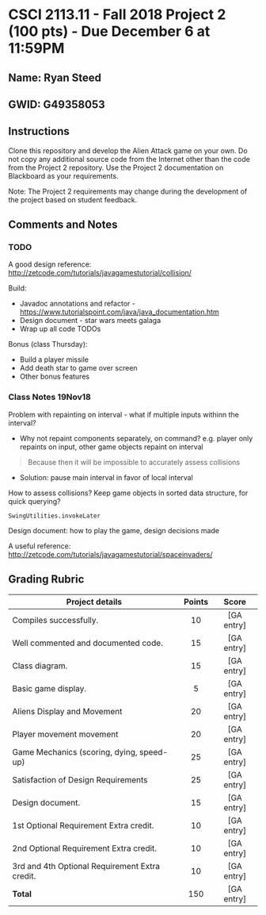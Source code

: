 # CSCI 2113.11 - Fall 2018 Project 2 (100 pts) - Due December 6 at 11:59PM


## Name: Ryan Steed

## GWID: G49358053

## Instructions

Clone this repository and develop the Alien Attack game on your own. Do not copy any additional source code from the Internet other than the code from the Project 2 repository. Use the Project 2 documentation on Blackboard as your requirements. 

Note: The Project 2 requirements may change during the development of the project based on student feedback.

## Comments and Notes

### TODO
A good design reference: http://zetcode.com/tutorials/javagamestutorial/collision/

Build:
<!-- - Implement game controller skeleton, holding a list of gameobjects -->
<!-- - Implement black background (board) based on exercise 8, leaving room for a score -->
<!-- - Build a basic player by modifying game piece from exercise 8 - start with a blue square -->
<!-- - Build basic aliens based on GameObject abstract - start with a green square -->
<!-- - Package aliens into waves -->
<!-- - Create automatic alien movement with PhysicsEngine, instantiate with waves (of a certain speed) -->
<!-- - Create user-controlled motion for player with PhysicsEngine -->
<!-- - Add boundaries to user motion -->
<!-- - Display a score - +1 for every alien passed -->
<!-- - Add collisions & count lives beside score 
    - use rectangle contact boxes - then .intersect is handy for comparing positions -->
<!-- - Create more waves of aliens moving at increasing speeds -->
<!-- - Game controls
    - Construct meta overlay
        - Lives
        - Current Score
        - High score
    - Player size depends on number of lives
    - Key bindings to start, pause, reset -->
<!-- - Design player appearance -->
<!-- - Design alien appearance -->
<!-- - Add stars -->
<!-- - Add sound effects -->
<!-- - Make sure no alien spawn outside right bound -->
<!-- - Instead of pausing, play death animation and make player immune for animation period -->
<!-- - Turn this into a real Maven package and .jar in resources folder using lecture slide tutorial
    - Refactor to standard java directory (maven standard)
    - Need to implement https://www.mkyong.com/java/java-read-a-file-from-resources-folder/ for resource file loading -->
- Javadoc annotations and refactor - https://www.tutorialspoint.com/java/java_documentation.htm
- Design document - star wars meets galaga
- Wrap up all code TODOs
    <!-- - Add incremental speed up for aliens as well as increase in number - make this a property -->

Bonus (class Thursday):
- Build a player missile
- Add death star to game over screen
- Other bonus features

### Class Notes 19Nov18
Problem with repainting on interval - what if multiple inputs withinn the interval?

- Why not repaint components separately, on command? e.g. player only repaints on input, other game objects repaint on interval
> Because then it will be impossible to accurately assess collisions
- Solution: pause main interval in favor of local interval

How to assess collisions? Keep game objects in sorted data structure, for quick querying?

`SwingUtilities.invokeLater`

Design document: how to play the game, design decisions made

A useful reference: http://zetcode.com/tutorials/javagamestutorial/spaceinvaders/

## Grading Rubric

Project details | Points | Score
---|:---:|:---:
Compiles successfully.|10|[GA entry]
Well commented and documented code.|15|[GA entry]
Class diagram. |15|[GA entry]
Basic game display.|5|[GA entry]
Aliens Display and Movement|20|[GA entry]
Player movement movement|20|[GA entry]
Game Mechanics (scoring, dying, speed-up)|25|[GA entry]
Satisfaction of Design Requirements|25|[GA entry]
Design document.|15|[GA entry]
1st Optional Requirement Extra credit.|10|[GA entry]
2nd Optional Requirement Extra credit.|10|[GA entry]
3rd and 4th Optional Requirement Extra credit.|10|[GA entry]
**Total**|150|[GA entry]